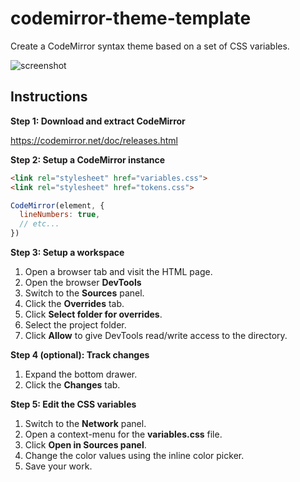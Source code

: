 # codemirror-theme-template
Create a CodeMirror syntax theme based on a set of CSS variables.

![screenshot](https://user-images.githubusercontent.com/10160581/71861129-244fbb00-30aa-11ea-90bd-d109438adb32.jpg)

## Instructions
**Step 1: Download and extract CodeMirror**

https://codemirror.net/doc/releases.html

**Step 2: Setup a CodeMirror instance**
```html
<link rel="stylesheet" href="variables.css">
<link rel="stylesheet" href="tokens.css">
```
```js
CodeMirror(element, {
  lineNumbers: true,
  // etc...
})
```

**Step 3: Setup a workspace**
1. Open a browser tab and visit the HTML page.
2. Open the browser **DevTools**
3. Switch to the **Sources** panel.
4. Click the **Overrides** tab.
5. Click **Select folder for overrides**.
6. Select the project folder.
7. Click **Allow** to give DevTools read/write access to the directory.

**Step 4 (optional): Track changes**
1. Expand the bottom drawer.
2. Click the **Changes** tab.

**Step 5: Edit the CSS variables**
1. Switch to the **Network** panel.
2. Open a context-menu for the **variables.css** file.
3. Click **Open in Sources panel**.
3. Change the color values using the inline color picker.
4. Save your work.
